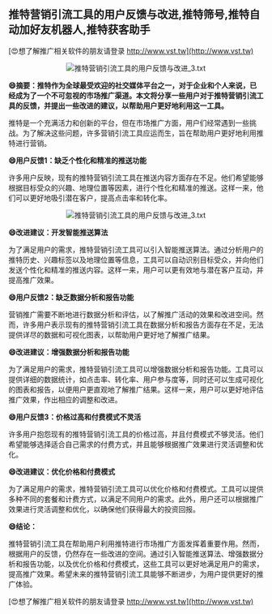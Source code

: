 ## **推特营销引流工具的用户反馈与改进,推特筛号,推特自动加好友机器人,推特获客助手**

[😍想了解推广相关软件的朋友请登录 http://www.vst.tw](http://www.vst.tw)

 <center><img src="https://vst.tw/MP4/tuiguang/png/5.png" alt="推特营销引流工具的用户反馈与改进_3.txt"></center>

**😄摘要：推特作为全球最受欢迎的社交媒体平台之一，对于企业和个人来说，已经成为了一个不可忽视的市场推广渠道。本文将分享一些用户对于推特营销引流工具的反馈，并提出一些改进的建议，以帮助用户更好地利用这一工具。**

推特是一个充满活力和创新的平台，但在市场推广方面，用户们经常遇到一些挑战。为了解决这些问题，许多营销引流工具应运而生，旨在帮助用户更好地利用推特进行营销。

**😄用户反馈1：缺乏个性化和精准的推送功能**

许多用户反映，现有的推特营销引流工具在推送内容方面存在不足。他们希望能够根据目标受众的兴趣、地理位置等因素，进行个性化和精准的推送。这样一来，他们可以更好地吸引潜在客户，提高点击率和转化率。

 <center><img src="https://vst.tw/MP4/tuiguang/png/5.png" alt="推特营销引流工具的用户反馈与改进_3.txt"></center>

**😄改进建议：开发智能推送算法**

为了满足用户的需求，推特营销引流工具可以引入智能推送算法。通过分析用户的推特历史、兴趣标签以及地理位置等信息，工具可以自动识别目标受众，并向他们发送个性化和精准的推送内容。这样一来，用户可以更有效地与潜在客户互动，并提高推广效果。

**😄用户反馈2：缺乏数据分析和报告功能**

营销推广需要不断地进行数据分析和评估，以了解推广活动的效果和改进空间。然而，许多用户表示现有的推特营销引流工具在数据分析和报告方面存在不足，无法提供详尽的数据和可视化图表，以帮助用户更好地了解推广结果。

**😄改进建议：增强数据分析和报告功能**

为了满足用户的需求，推特营销引流工具可以增强数据分析和报告功能。工具可以提供详细的数据统计，如点击率、转化率、用户参与度等，同时还可以生成可视化的图表和报告，以便用户更直观地了解推广结果。这样一来，用户可以更好地评估推广效果，作出相应的调整和改进。

**😄用户反馈3：价格过高和付费模式不灵活**

许多用户抱怨现有的推特营销引流工具的价格过高，并且付费模式不够灵活。他们希望能够选择适合自己需求的付费方式，并且能够根据推广效果进行灵活调整和优化。

**😄改进建议：优化价格和付费模式**

为了满足用户的需求，推特营销引流工具可以优化价格和付费模式。工具可以提供多种不同的套餐和计费方式，以满足不同用户的需求。此外，用户还可以根据推广效果进行灵活调整和优化，以确保他们获得最大的投资回报。

**😄结论：**

推特营销引流工具在帮助用户利用推特进行市场推广方面发挥着重要作用。然而，根据用户的反馈，仍然存在一些改进的空间。通过引入智能推送算法、增强数据分析和报告功能，以及优化价格和付费模式，这些工具可以更好地满足用户的需求，提高推广效果。希望未来的推特营销引流工具能够不断进步，为用户提供更好的推广体验。

[😍想了解推广相关软件的朋友请登录 http://www.vst.tw](http://www.vst.tw)



